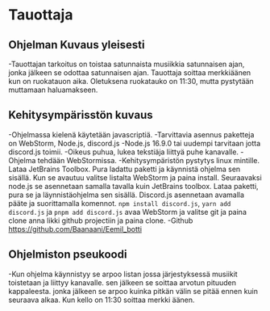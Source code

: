 # Tauottaja
## Ohjelman Kuvaus yleisesti
-Tauottajan tarkoitus on toistaa satunnaista musiikkia satunnaisen ajan, jonka jälkeen se odottaa satunnaisen ajan. Tauottaja soittaa merkkiäänen kun on ruokatauon aika. Oletuksena ruokatauko on 11:30, mutta pystytään muttamaan haluamakseen.
## Kehitysympärisstön kuvaus
-Ohjelmassa kielenä käytetään javascriptiä.
-Tarvittavia asennus paketteja on WebStorm, Node.js, discord.js
-Node.js 16.9.0 tai uudempi tarvitaan jotta discord.js toimii.
-Oikeus puhua, lukea tekstiäja liittyä puhe kanavalle.
-Ohjelma tehdään WebStormissa.
-Kehitysympäristön pystytys linux mintille. Lataa JetBrains Toolbox. Pura ladattu paketti ja käynnistä ohjelma sen sisällä. Kun se avautuu valitse listalta WebStorm ja paina install. Seuraavaksi node.js se asennetaan samalla tavalla kuin JetBrains toolbox. Lataa paketti, pura se ja läynnistäohjelma sen sisällä. Discord.js asennetaan avamalla pääte ja suorittamalla komennot. ```npm install discord.js```, ```yarn add discord.js``` ja ```pnpm add discord.js``` avaa WebStorm ja valitse git ja paina clone anna likki github projectiin ja paina clone.
-Github https://github.com/Baanaani/Eemil_botti
## Ohjelmiston pseukoodi
-Kun ohjelma käynnistyy se arpoo listan jossa järjestyksessä musiikit toistetaan ja liittyy kanavalle. sen jälkeen se soittaa arvotun pituuden kappaleesta. jonka jälkeen se arpoo kuinka pitkän välin se pitää ennen kuin seuraava alkaa. Kun kello on 11:30 soittaa merkki äänen.
